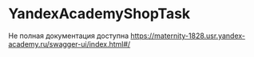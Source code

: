 # YandexAcademyShopTask
Не полная документация доступна https://maternity-1828.usr.yandex-academy.ru/swagger-ui/index.html#/
